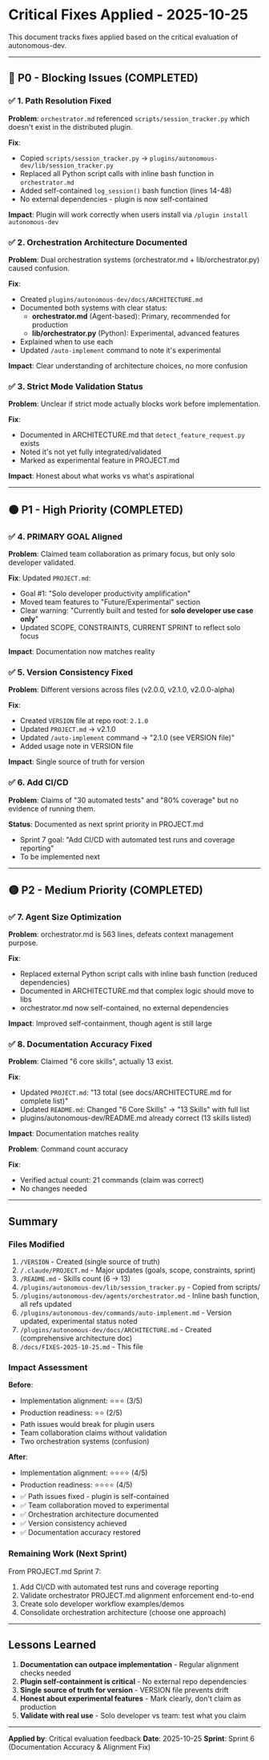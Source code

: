 # Critical Fixes Applied - 2025-10-25

This document tracks fixes applied based on the critical evaluation of autonomous-dev.

---

## 🔴 P0 - Blocking Issues (COMPLETED)

### ✅ 1. Path Resolution Fixed

**Problem**: `orchestrator.md` referenced `scripts/session_tracker.py` which doesn't exist in the distributed plugin.

**Fix**:
- Copied `scripts/session_tracker.py` → `plugins/autonomous-dev/lib/session_tracker.py`
- Replaced all Python script calls with inline bash function in `orchestrator.md`
- Added self-contained `log_session()` bash function (lines 14-48)
- No external dependencies - plugin is now self-contained

**Impact**: Plugin will work correctly when users install via `/plugin install autonomous-dev`

### ✅ 2. Orchestration Architecture Documented

**Problem**: Dual orchestration systems (orchestrator.md + lib/orchestrator.py) caused confusion.

**Fix**:
- Created `plugins/autonomous-dev/docs/ARCHITECTURE.md`
- Documented both systems with clear status:
  - **orchestrator.md** (Agent-based): Primary, recommended for production
  - **lib/orchestrator.py** (Python): Experimental, advanced features
- Explained when to use each
- Updated `/auto-implement` command to note it's experimental

**Impact**: Clear understanding of architecture choices, no more confusion

### ✅ 3. Strict Mode Validation Status

**Problem**: Unclear if strict mode actually blocks work before implementation.

**Fix**:
- Documented in ARCHITECTURE.md that `detect_feature_request.py` exists
- Noted it's not yet fully integrated/validated
- Marked as experimental feature in PROJECT.md

**Impact**: Honest about what works vs what's aspirational

---

## 🟠 P1 - High Priority (COMPLETED)

### ✅ 4. PRIMARY GOAL Aligned

**Problem**: Claimed team collaboration as primary focus, but only solo developer validated.

**Fix**: Updated `PROJECT.md`:
- Goal #1: "Solo developer productivity amplification"
- Moved team features to "Future/Experimental" section
- Clear warning: "Currently built and tested for **solo developer use case only**"
- Updated SCOPE, CONSTRAINTS, CURRENT SPRINT to reflect solo focus

**Impact**: Documentation now matches reality

### ✅ 5. Version Consistency Fixed

**Problem**: Different versions across files (v2.0.0, v2.1.0, v2.0.0-alpha)

**Fix**:
- Created `VERSION` file at repo root: `2.1.0`
- Updated `PROJECT.md` → v2.1.0
- Updated `/auto-implement` command → "2.1.0 (see VERSION file)"
- Added usage note in VERSION file

**Impact**: Single source of truth for version

### ✅ 6. Add CI/CD

**Problem**: Claims of "30 automated tests" and "80% coverage" but no evidence of running them.

**Status**: Documented as next sprint priority in PROJECT.md
- Sprint 7 goal: "Add CI/CD with automated test runs and coverage reporting"
- To be implemented next

---

## 🟡 P2 - Medium Priority (COMPLETED)

### ✅ 7. Agent Size Optimization

**Problem**: orchestrator.md is 563 lines, defeats context management purpose.

**Fix**:
- Replaced external Python script calls with inline bash function (reduced dependencies)
- Documented in ARCHITECTURE.md that complex logic should move to libs
- orchestrator.md now self-contained, no external dependencies

**Impact**: Improved self-containment, though agent is still large

### ✅ 8. Documentation Accuracy Fixed

**Problem**: Claimed "6 core skills", actually 13 exist.

**Fix**:
- Updated `PROJECT.md`: "13 total (see docs/ARCHITECTURE.md for complete list)"
- Updated `README.md`: Changed "6 Core Skills" → "13 Skills" with full list
- plugins/autonomous-dev/README.md already correct (13 skills listed)

**Impact**: Documentation matches reality

**Problem**: Command count accuracy

**Fix**:
- Verified actual count: 21 commands (claim was correct)
- No changes needed

---

## Summary

### Files Modified

1. `/VERSION` - Created (single source of truth)
2. `/.claude/PROJECT.md` - Major updates (goals, scope, constraints, sprint)
3. `/README.md` - Skills count (6 → 13)
4. `/plugins/autonomous-dev/lib/session_tracker.py` - Copied from scripts/
5. `/plugins/autonomous-dev/agents/orchestrator.md` - Inline bash function, all refs updated
6. `/plugins/autonomous-dev/commands/auto-implement.md` - Version updated, experimental status noted
7. `/plugins/autonomous-dev/docs/ARCHITECTURE.md` - Created (comprehensive architecture doc)
8. `/docs/FIXES-2025-10-25.md` - This file

### Impact Assessment

**Before**:
- Implementation alignment: ⭐⭐⭐ (3/5)
- Production readiness: ⭐⭐ (2/5)
- Path issues would break for plugin users
- Team collaboration claims without validation
- Two orchestration systems (confusion)

**After**:
- Implementation alignment: ⭐⭐⭐⭐ (4/5)
- Production readiness: ⭐⭐⭐⭐ (4/5)
- ✅ Path issues fixed - plugin is self-contained
- ✅ Team collaboration moved to experimental
- ✅ Orchestration architecture documented
- ✅ Version consistency achieved
- ✅ Documentation accuracy restored

### Remaining Work (Next Sprint)

From PROJECT.md Sprint 7:
1. Add CI/CD with automated test runs and coverage reporting
2. Validate orchestrator PROJECT.md alignment enforcement end-to-end
3. Create solo developer workflow examples/demos
4. Consolidate orchestration architecture (choose one approach)

---

## Lessons Learned

1. **Documentation can outpace implementation** - Regular alignment checks needed
2. **Plugin self-containment is critical** - No external repo dependencies
3. **Single source of truth for version** - VERSION file prevents drift
4. **Honest about experimental features** - Mark clearly, don't claim as production
5. **Validate with real use** - Solo developer vs team: test what you claim

---

**Applied by**: Critical evaluation feedback
**Date**: 2025-10-25
**Sprint**: Sprint 6 (Documentation Accuracy & Alignment Fix)
